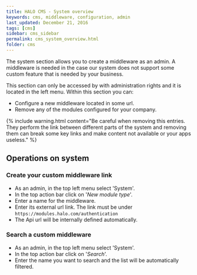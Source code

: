 ```yaml
---
title: HALO CMS - System overview
keywords: cms, middleware, configuration, admin
last_updated: December 21, 2016
tags: [cms]
sidebar: cms_sidebar
permalink: cms_system_overview.html
folder: cms
---
```


The system section allows you to create a middleware as an admin. A middleware is needed in the case our system does
not support some custom feature that is needed by your business. 

This section can only be accessed by with administration rights and it is located in the left menu. Within this 
section you can:

- Configure a new middleware located in some url.
- Remove any of the modules configured for your company.

{% include warning.html content="Be careful when removing this entries. They perform the link between different parts of the system and removing them can break some key links and make content not available or your apps useless." %}

## Operations on system

### Create your custom middleware link

- As an admin, in the top left menu select 'System'.
- In the top action bar click on '*New module type*'.
- Enter a name for the middleware.
- Enter its external url link. The link must be under `https://modules.halo.com/authentication`
- The Api url will be internally defined automatically.

### Search a custom middleware

- As an admin, in the top left menu select 'System'.
- In the top action bar click on '*Search*'.
- Enter the name you want to search and the list will be automatically filtered.